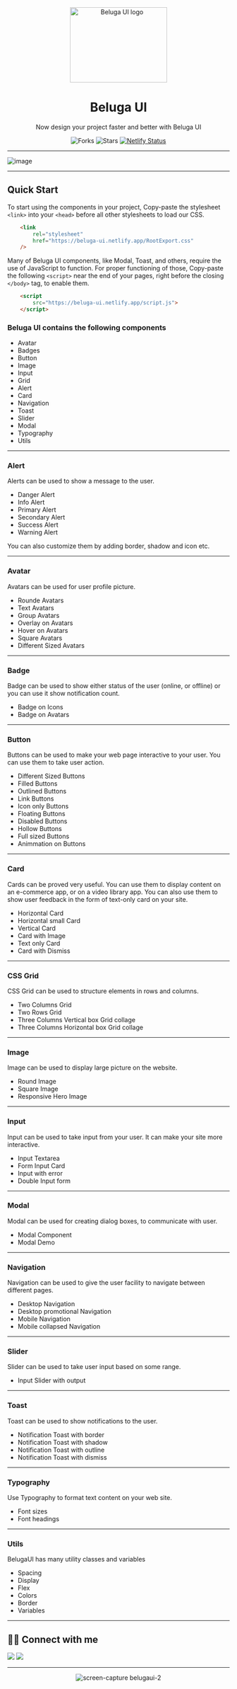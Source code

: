 <div align="center">

<img src="https://user-images.githubusercontent.com/75688193/155062822-434de26e-0d51-4a5b-b61a-f996781e08f3.png" width="220" height="170" alt="Beluga UI logo">

# Beluga UI

Now design your project faster and better with Beluga UI

![Forks](https://img.shields.io/github/forks/Chiragmodi01/BelugaUI)
![Stars](https://img.shields.io/github/stars/Chiragmodi01/BelugaUI)
[![Netlify Status](https://api.netlify.com/api/v1/badges/a1fe7d1f-75e9-4c30-bd3a-8df76d74c08c/deploy-status)](https://app.netlify.com/sites/poshui/deploys)

</div>

---

![image](https://user-images.githubusercontent.com/75688193/155062202-de38f339-5df7-4d63-b0e0-b542448dc6ae.png)


---

## Quick Start

To start using the components in your project, Copy-paste the stylesheet `<link>` into your `<head>` before all other stylesheets to load our CSS.

```html
    <link
        rel="stylesheet"
        href="https://beluga-ui.netlify.app/RootExport.css"
    />
```

Many of Beluga UI components, like Modal, Toast, and others, require the use of JavaScript to function. For proper functioning of those, Copy-paste the following `<script>` near the end of your pages, right before the closing `</body>` tag, to enable them.

```html
    <script 
        src="https://beluga-ui.netlify.app/script.js">
    </script>
```

### Beluga UI contains the following components

- Avatar
- Badges
- Button
- Image
- Input
- Grid
- Alert
- Card
- Navigation
- Toast
- Slider
- Modal
- Typography
- Utils

---

### Alert

Alerts can be used to show a message to the user.

- Danger Alert
- Info Alert
- Primary Alert
- Secondary Alert
- Success Alert
- Warning Alert

You can also customize them by adding border, shadow and icon etc.

---

### Avatar

Avatars can be used for user profile picture.

- Rounde Avatars
- Text Avatars
- Group Avatars
- Overlay on Avatars
- Hover on Avatars
- Square Avatars
- Different Sized Avatars

---

### Badge

Badge can be used to show either status of the user (online, or offline) or you can use it show notification count.


- Badge on Icons
- Badge on Avatars

---

### Button

Buttons can be used to make your web page interactive to your user. You can use them to take user action.

- Different Sized Buttons
- Filled Buttons
- Outlined Buttons
- Link Buttons
- Icon only Buttons
- Floating Buttons
- Disabled Buttons
- Hollow Buttons
- Full sized Buttons
- Animmation on Buttons

---

### Card

Cards can be proved very useful. You can use them to display content on an e-commerce app, or on a video library app. You can also use them to show user feedback in the form of text-only card on your site.

- Horizontal Card
- Horizontal small Card
- Vertical Card
- Card with Image
- Text only Card
- Card with Dismiss

---

### CSS Grid

CSS Grid can be used to structure elements in rows and columns.

- Two Columns Grid
- Two Rows Grid
- Three Columns Vertical box Grid collage
- Three Columns Horizontal box Grid collage

---

### Image

Image can be used to display large picture on the website.

- Round Image
- Square Image
- Responsive Hero Image

---

### Input

Input can be used to take input from your user. It can make your site more interactive.


- Input Textarea
- Form Input Card
- Input with error
- Double Input form

---

### Modal

Modal can be used for creating dialog boxes, to communicate with user.

- Modal Component
- Modal Demo

---

### Navigation

Navigation can be used to give the user facility to navigate between
different pages.

- Desktop Navigation
- Desktop promotional Navigation
- Mobile Navigation
- Mobile collapsed Navigation

---

### Slider

Slider can be used to take user input based on some range.

- Input Slider with output

---

### Toast

Toast can be used to show notifications to the user.

- Notification Toast with border
- Notification Toast with shadow
- Notification Toast with outline
- Notification Toast with dismiss

---

### Typography

Use Typography to format text content on your web site.

- Font sizes
- Font headings

---

### Utils

BelugaUI has many utility classes and variables

- Spacing
- Display
- Flex
- Colors
- Border
- Variables

---

## 👨‍💻 Connect with me

<a href="https://twitter.com/ChiragM2020"><img src="https://img.shields.io/badge/Twitter-1DA1F2?style=for-the-badge&logo=twitter&logoColor=white"/></a>
<a href="https://www.linkedin.com/in/chirag-modi-582655202/"><img src="https://img.shields.io/badge/LinkedIn-0077B5?style=for-the-badge&logo=linkedin&logoColor=white"/></a>

---

<div align="center">

![screen-capture belugaui-2](https://user-images.githubusercontent.com/75688193/155062777-b6150153-eb02-4e8c-9aff-00b3e5d996a8.gif)

</div>

